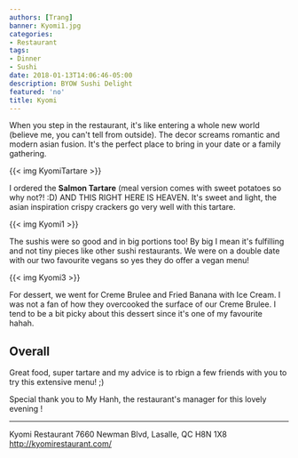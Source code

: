 ```yaml
---
authors: [Trang]
banner: Kyomi1.jpg
categories:
- Restaurant
tags:
- Dinner
- Sushi
date: 2018-01-13T14:06:46-05:00
description: BYOW Sushi Delight
featured: 'no'
title: Kyomi
---
```


When you step in the restaurant, it's like entering a whole new world (believe me, you can't tell from outside). The decor screams romantic and modern asian fusion. It's the perfect place to bring in your date or a family gathering. 

{{< img KyomiTartare >}}

I ordered the **Salmon Tartare** (meal version comes with sweet potatoes so why not?! :D) AND THIS RIGHT HERE IS HEAVEN. It's sweet and light, the asian inspiration crispy crackers go very well with this tartare.  

{{< img Kyomi1 >}}

The sushis were so good and in big portions too! By big I mean it's fulfilling and not tiny pieces like other sushi restaurants. We were on a double date with our two favourite vegans so yes they do offer a vegan menu! 

{{< img Kyomi3 >}}

For dessert, we went for Creme Brulee and Fried Banana with Ice Cream. 
I was not a fan of how they overcooked the surface of our Creme Brulee. I tend to be a bit picky about this dessert since it's one of my favourite hahah. 

## Overall

Great food, super tartare and my advice is to rbign a few friends with you to try this extensive menu! ;) 

Special thank you to My Hanh, the restaurant's manager for this lovely evening ! 

___

Kyomi Restaurant
7660 Newman Blvd, Lasalle, QC H8N 1X8
http://kyomirestaurant.com/
